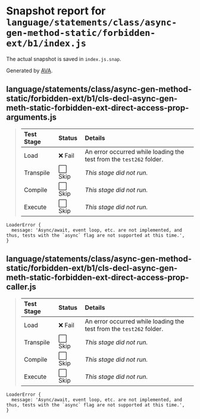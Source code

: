 # Snapshot report for `language/statements/class/async-gen-method-static/forbidden-ext/b1/index.js`

The actual snapshot is saved in `index.js.snap`.

Generated by [AVA](https://avajs.dev).

## language/statements/class/async-gen-method-static/forbidden-ext/b1/cls-decl-async-gen-meth-static-forbidden-ext-direct-access-prop-arguments.js

> | Test Stage | Status | Details |
> | :-- | :-- | :-- |
> | Load | ❌ Fail | An error occurred while loading the test from the `test262` folder. |
> | Transpile | ⬜ Skip | *This stage did not run.* |
> | Compile | ⬜ Skip | *This stage did not run.* |
> | Execute | ⬜ Skip | *This stage did not run.* |

    LoaderError {
      message: 'Async/await, event loop, etc. are not implemented, and thus, tests with the `async` flag are not supported at this time.',
    }

## language/statements/class/async-gen-method-static/forbidden-ext/b1/cls-decl-async-gen-meth-static-forbidden-ext-direct-access-prop-caller.js

> | Test Stage | Status | Details |
> | :-- | :-- | :-- |
> | Load | ❌ Fail | An error occurred while loading the test from the `test262` folder. |
> | Transpile | ⬜ Skip | *This stage did not run.* |
> | Compile | ⬜ Skip | *This stage did not run.* |
> | Execute | ⬜ Skip | *This stage did not run.* |

    LoaderError {
      message: 'Async/await, event loop, etc. are not implemented, and thus, tests with the `async` flag are not supported at this time.',
    }
